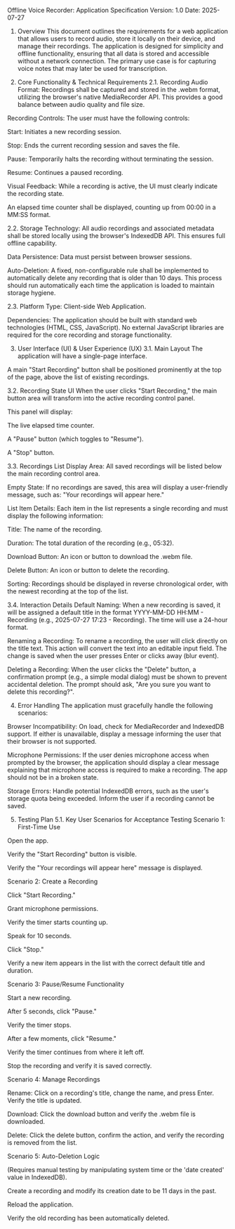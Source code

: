 Offline Voice Recorder: Application Specification
Version: 1.0
Date: 2025-07-27

1. Overview
This document outlines the requirements for a web application that allows users to record audio, store it locally on their device, and manage their recordings. The application is designed for simplicity and offline functionality, ensuring that all data is stored and accessible without a network connection. The primary use case is for capturing voice notes that may later be used for transcription.

2. Core Functionality & Technical Requirements
2.1. Recording
Audio Format: Recordings shall be captured and stored in the .webm format, utilizing the browser's native MediaRecorder API. This provides a good balance between audio quality and file size.

Recording Controls: The user must have the following controls:

Start: Initiates a new recording session.

Stop: Ends the current recording session and saves the file.

Pause: Temporarily halts the recording without terminating the session.

Resume: Continues a paused recording.

Visual Feedback: While a recording is active, the UI must clearly indicate the recording state.

An elapsed time counter shall be displayed, counting up from 00:00 in a MM:SS format.

2.2. Storage
Technology: All audio recordings and associated metadata shall be stored locally using the browser's IndexedDB API. This ensures full offline capability.

Data Persistence: Data must persist between browser sessions.

Auto-Deletion: A fixed, non-configurable rule shall be implemented to automatically delete any recording that is older than 10 days. This process should run automatically each time the application is loaded to maintain storage hygiene.

2.3. Platform
Type: Client-side Web Application.

Dependencies: The application should be built with standard web technologies (HTML, CSS, JavaScript). No external JavaScript libraries are required for the core recording and storage functionality.

3. User Interface (UI) & User Experience (UX)
3.1. Main Layout
The application will have a single-page interface.

A main "Start Recording" button shall be positioned prominently at the top of the page, above the list of existing recordings.

3.2. Recording State UI
When the user clicks "Start Recording," the main button area will transform into the active recording control panel.

This panel will display:

The live elapsed time counter.

A "Pause" button (which toggles to "Resume").

A "Stop" button.

3.3. Recordings List
Display Area: All saved recordings will be listed below the main recording control area.

Empty State: If no recordings are saved, this area will display a user-friendly message, such as: "Your recordings will appear here."

List Item Details: Each item in the list represents a single recording and must display the following information:

Title: The name of the recording.

Duration: The total duration of the recording (e.g., 05:32).

Download Button: An icon or button to download the .webm file.

Delete Button: An icon or button to delete the recording.

Sorting: Recordings should be displayed in reverse chronological order, with the newest recording at the top of the list.

3.4. Interaction Details
Default Naming: When a new recording is saved, it will be assigned a default title in the format YYYY-MM-DD HH:MM - Recording (e.g., 2025-07-27 17:23 - Recording). The time will use a 24-hour format.

Renaming a Recording: To rename a recording, the user will click directly on the title text. This action will convert the text into an editable input field. The change is saved when the user presses Enter or clicks away (blur event).

Deleting a Recording: When the user clicks the "Delete" button, a confirmation prompt (e.g., a simple modal dialog) must be shown to prevent accidental deletion. The prompt should ask, "Are you sure you want to delete this recording?".

4. Error Handling
The application must gracefully handle the following scenarios:

Browser Incompatibility: On load, check for MediaRecorder and IndexedDB support. If either is unavailable, display a message informing the user that their browser is not supported.

Microphone Permissions: If the user denies microphone access when prompted by the browser, the application should display a clear message explaining that microphone access is required to make a recording. The app should not be in a broken state.

Storage Errors: Handle potential IndexedDB errors, such as the user's storage quota being exceeded. Inform the user if a recording cannot be saved.

5. Testing Plan
5.1. Key User Scenarios for Acceptance Testing
Scenario 1: First-Time Use

Open the app.

Verify the "Start Recording" button is visible.

Verify the "Your recordings will appear here" message is displayed.

Scenario 2: Create a Recording

Click "Start Recording."

Grant microphone permissions.

Verify the timer starts counting up.

Speak for 10 seconds.

Click "Stop."

Verify a new item appears in the list with the correct default title and duration.

Scenario 3: Pause/Resume Functionality

Start a new recording.

After 5 seconds, click "Pause."

Verify the timer stops.

After a few moments, click "Resume."

Verify the timer continues from where it left off.

Stop the recording and verify it is saved correctly.

Scenario 4: Manage Recordings

Rename: Click on a recording's title, change the name, and press Enter. Verify the title is updated.

Download: Click the download button and verify the .webm file is downloaded.

Delete: Click the delete button, confirm the action, and verify the recording is removed from the list.

Scenario 5: Auto-Deletion Logic

(Requires manual testing by manipulating system time or the 'date created' value in IndexedDB).

Create a recording and modify its creation date to be 11 days in the past.

Reload the application.

Verify the old recording has been automatically deleted.